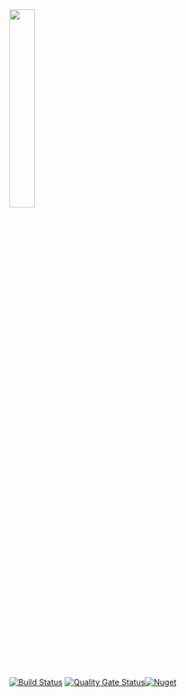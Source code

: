 <img src="https://user-images.githubusercontent.com/1365728/127748628-47575d74-a2fb-4539-a31e-74d8b435fc21.png" width="30%" >

[![Build Status](https://dev.azure.com/outerlimitstech/OLT/_apis/build/status/OuterlimitsTech.olt-dotnet-libraries?branchName=master)](https://dev.azure.com/outerlimitstech/OLT/_build/latest?definitionId=24&branchName=master) [![Quality Gate Status](https://sonarcloud.io/api/project_badges/measure?project=OuterlimitsTech_olt-dotnet-libraries&metric=alert_status)](https://sonarcloud.io/dashboard?id=OuterlimitsTech_olt-dotnet-libraries)[![Nuget](https://img.shields.io/nuget/v/OLT.Shared)](https://www.nuget.org/packages/OLT.Shared)




